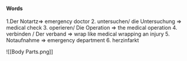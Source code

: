 #### Words
1.Der Notartz=> emergency doctor
2. untersuchen/ die Untersuchung => medical check
3. operieren/ Die Operation => the medical operation
4. verbinden / Der verband => wrap like medical wrapping an injury
5. Notaufnahme => emergency department
6. herzinfarkt

![[Body Parts.png]]